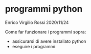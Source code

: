 # programmi python

Enrico Virgilio Rossi
2020/11/24

Come far funzionare i programmi sopra:
- assicurarsi di avere installato python
- eseguire i programmi
